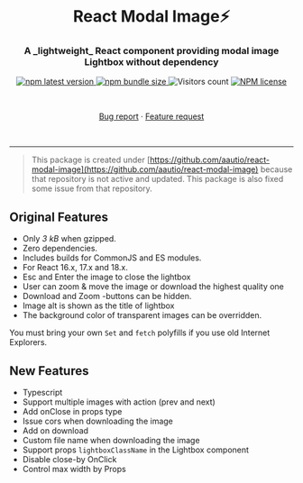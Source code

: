<h1 align="center" style="border-bottom: none;">React Modal Image⚡️</h1>
<h3 align="center">A _lightweight_ React component providing modal image Lightbox without dependency</h3>
<p align="center">
  <p align="center">
    <a href="https://www.npmjs.com/package/@didik-mulyadi/nodejs-api-doc">
      <img alt="npm latest version" src="https://img.shields.io/npm/v/@didik-mulyadi/nodejs-api-doc/latest.svg">
    </a>
    <a href="https://www.npmjs.com/package/@didik-mulyadi/nodejs-api-doc">
      <img alt="npm bundle size" src="https://img.shields.io/bundlephobia/min/@didik-mulyadi/nodejs-api-doc">
    </a>
    <img alt="Visitors count" src="https://visitor-badge.laobi.icu/badge?page_id=@didik-mulyadi~nodejs-api-doc.visitor-badge&style=flat-square&color=0088cc">
    <a href="https://www.npmjs.com/package/@didik-mulyadi/nodejs-api-doc">
      <img alt="NPM license" src="https://img.shields.io/npm/l/@didik-mulyadi/nodejs-api-doc">
    </a>
  </p>
</p>
<br />
<p align="center">
   <a href="https://github.com/didikmulyadi/nodejs-api-doc/issues/new?template=bug_report.md">Bug report</a>      ·
   <a href="https://github.com/didikmulyadi/nodejs-api-doc/issues/new?template=feature_request.md">Feature request</a>
</p>
<br />
<hr />

> This package is created under [https://github.com/aautio/react-modal-image](https://github.com/aautio/react-modal-image) because that repository is not active and updated. This package is also fixed some issue from that repository.


## Original Features

- Only _3 kB_ when gzipped.
- Zero dependencies.
- Includes builds for CommonJS and ES modules.
- For React 16.x, 17.x and 18.x.
- Esc and Enter the image to close the lightbox
- User can zoom & move the image or download the highest quality one
- Download and Zoom -buttons can be hidden.
- Image alt is shown as the title of lightbox
- The background color of transparent images can be overridden.

You must bring your own `Set` and `fetch` polyfills if you use old Internet Explorers.

## New Features

- Typescript
- Support multiple images with action (prev and next)
- Add onClose in props type
- Issue cors when downloading the image
- Add on download
- Custom file name when downloading the image
- Support props `lightboxClassName` in the Lightbox component
- Disable close-by OnClick
- Control max width by Props

